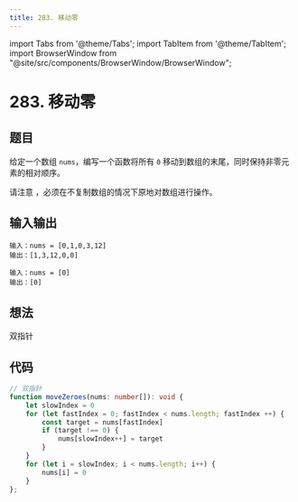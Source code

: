 ```yaml
---
title: 283. 移动零
---
```


import Tabs from '@theme/Tabs';
import TabItem from '@theme/TabItem';
import BrowserWindow from "@site/src/components/BrowserWindow/BrowserWindow";

# 283. 移动零

## 题目

<BrowserWindow url='https://leetcode-cn.com/problems/move-zeroes/'>

给定一个数组 `nums`，编写一个函数将所有 `0` 移动到数组的末尾，同时保持非零元素的相对顺序。

请注意 ，必须在不复制数组的情况下原地对数组进行操作。

</BrowserWindow>

## 输入输出

<Tabs groupId="solutions">
  <TabItem value="example1" label="示例1">

    输入：nums = [0,1,0,3,12]
    输出：[1,3,12,0,0]

  </TabItem>
  <TabItem value="example2" label="示例2">

    输入：nums = [0]
    输出：[0]

  </TabItem>
</Tabs>

## 想法

双指针

## 代码

<Tabs groupId="solutions">
  <TabItem value="ts" label="TypeScript">

```ts
// 双指针
function moveZeroes(nums: number[]): void {
    let slowIndex = 0
    for (let fastIndex = 0; fastIndex < nums.length; fastIndex ++) {
        const target = nums[fastIndex]
        if (target !== 0) {
            nums[slowIndex++] = target
        }
    }
    for (let i = slowIndex; i < nums.length; i++) {
        nums[i] = 0
    }
};
```

  </TabItem>
</Tabs>